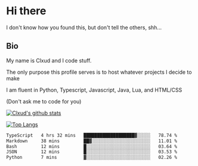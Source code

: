 

# Hi there
I don't know how you found this, but don't tell the others, shh...

## Bio
My name is Clxud and I code stuff.

The only purpose this profile serves is to host whatever projects I decide to make

I am fluent in Python, Typescript, Javascript, Java, Lua, and HTML/CSS



(Don't ask me to code for you)

[![Clxud's github stats](https://github-readme-stats.vercel.app/api?username=cloudwithax&count_private=true&theme=dark&show_icons=true)](https://github.com/anuraghazra/github-readme-stats) 

[![Top Langs](https://github-readme-stats.vercel.app/api/top-langs/?username=cloudwithax&theme=dark)](https://github.com/anuraghazra/github-readme-stats)

<!--START_SECTION:waka-->

```txt
TypeScript   4 hrs 32 mins   ███████████████████▓░░░░░   78.74 %
Markdown     38 mins         ██▓░░░░░░░░░░░░░░░░░░░░░░   11.01 %
Bash         12 mins         █░░░░░░░░░░░░░░░░░░░░░░░░   03.64 %
JSON         12 mins         █░░░░░░░░░░░░░░░░░░░░░░░░   03.53 %
Python       7 mins          ▓░░░░░░░░░░░░░░░░░░░░░░░░   02.26 %
```

<!--END_SECTION:waka-->








